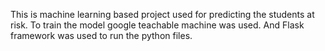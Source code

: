 This is machine learning based project used for predicting the students at risk. To train the model google teachable machine was used. And Flask framework was used to run the python files. 
